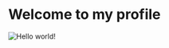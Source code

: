 <h1>Welcome to my profile</h1>

<img src="https://miro.medium.com/max/3200/1*0KFB17_NGTPB0XWyc4BSgQ.jpeg" alt="Hello world!" title="Welcome to my profile">
